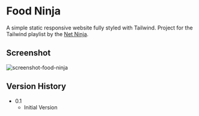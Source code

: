 # Food Ninja

A simple static responsive website fully styled with Tailwind. Project for the Tailwind playlist by the [Net Ninja](https://youtube.com/watch?v=bxmDnn7lrnk&feature=shares).

## Screenshot
![screenshot-food-ninja](https://user-images.githubusercontent.com/50518543/221375787-7db6d43a-8e9b-4e23-95d2-5d6c69249392.png)

## Version History

- 0.1
  - Initial Version
